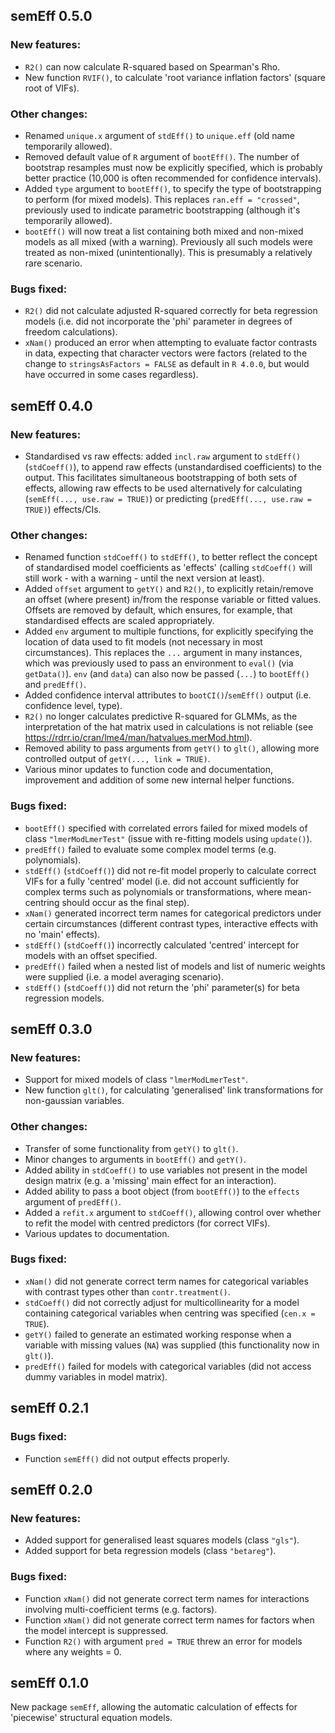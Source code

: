 ## semEff 0.5.0

### New features:

-   `R2()` can now calculate R-squared based on Spearman's Rho.
-   New function `RVIF()`, to calculate 'root variance inflation factors' (square root of VIFs).

### Other changes:

-   Renamed `unique.x` argument of `stdEff()` to `unique.eff` (old name temporarily allowed).
-   Removed default value of `R` argument of `bootEff()`. The number of bootstrap resamples must now be explicitly specified, which is probably better practice (10,000 is often recommended for confidence intervals).
-   Added `type` argument to `bootEff()`, to specify the type of bootstrapping to perform (for mixed models). This replaces `ran.eff = "crossed"`, previously used to indicate parametric bootstrapping (although it's temporarily allowed).
-   `bootEff()` will now treat a list containing both mixed and non-mixed models as all mixed (with a warning). Previously all such models were treated as non-mixed (unintentionally). This is presumably a relatively rare scenario.

### Bugs fixed:

-   `R2()` did not calculate adjusted R-squared correctly for beta regression models (i.e. did not incorporate the 'phi' parameter in degrees of freedom calculations).
-   `xNam()` produced an error when attempting to evaluate factor contrasts in data, expecting that character vectors were factors (related to the change to `stringsAsFactors = FALSE` as default in `R 4.0.0`, but would have occurred in some cases regardless).

## semEff 0.4.0

### New features:

-   Standardised vs raw effects: added `incl.raw` argument to `stdEff()` (`stdCoeff()`), to append raw effects (unstandardised coefficients) to the output. This facilitates simultaneous bootstrapping of both sets of effects, allowing raw effects to be used alternatively for calculating (`semEff(..., use.raw = TRUE)`) or predicting (`predEff(..., use.raw = TRUE)`) effects/CIs.

### Other changes:

-   Renamed function `stdCoeff()` to `stdEff()`, to better reflect the concept of standardised model coefficients as 'effects' (calling `stdCoeff()` will still work - with a warning - until the next version at least).
-   Added `offset` argument to `getY()` and `R2()`, to explicitly retain/remove an offset (where present) in/from the response variable or fitted values. Offsets are removed by default, which ensures, for example, that standardised effects are scaled appropriately.
-   Added `env` argument to multiple functions, for explicitly specifying the location of data used to fit models (not necessary in most circumstances). This replaces the `...` argument in many instances, which was previously used to pass an environment to `eval()` (via `getData()`). `env` (and `data`) can also now be passed (`...`) to `bootEff()` and `predEff()`.
-   Added confidence interval attributes to `bootCI()`/`semEff()` output (i.e. confidence level, type).
-   `R2()` no longer calculates predictive R-squared for GLMMs, as the interpretation of the hat matrix used in calculations is not reliable (see <https://rdrr.io/cran/lme4/man/hatvalues.merMod.html>).
-   Removed ability to pass arguments from `getY()` to `glt()`, allowing more controlled output of `getY(..., link = TRUE)`.
-   Various minor updates to function code and documentation, improvement and addition of some new internal helper functions.

### Bugs fixed:

-   `bootEff()` specified with correlated errors failed for mixed models of class `"lmerModLmerTest"` (issue with re-fitting models using `update()`).
-   `predEff()` failed to evaluate some complex model terms (e.g. polynomials).
-   `stdEff()` (`stdCoeff()`) did not re-fit model properly to calculate correct VIFs for a fully 'centred' model (i.e. did not account sufficiently for complex terms such as polynomials or transformations, where mean-centring should occur as the final step).
-   `xNam()` generated incorrect term names for categorical predictors under certain circumstances (different contrast types, interactive effects with no 'main' effects).
-   `stdEff()` (`stdCoeff()`) incorrectly calculated 'centred' intercept for models with an offset specified.
-   `predEff()` failed when a nested list of models and list of numeric weights were supplied (i.e. a model averaging scenario).
-   `stdEff()` (`stdCoeff()`) did not return the 'phi' parameter(s) for beta regression models.

## semEff 0.3.0

### New features:

-   Support for mixed models of class `"lmerModLmerTest"`.
-   New function `glt()`, for calculating 'generalised' link transformations for non-gaussian variables.

### Other changes:

-   Transfer of some functionality from `getY()` to `glt()`.
-   Minor changes to arguments in `bootEff()` and `getY()`.
-   Added ability in `stdCoeff()` to use variables not present in the model design matrix (e.g. a 'missing' main effect for an interaction).
-   Added ability to pass a boot object (from `bootEff()`) to the `effects` argument of `predEff()`.
-   Added a `refit.x` argument to `stdCoeff()`, allowing control over whether to refit the model with centred predictors (for correct VIFs).
-   Various updates to documentation.

### Bugs fixed:

-   `xNam()` did not generate correct term names for categorical variables with contrast types other than `contr.treatment()`.
-   `stdCoeff()` did not correctly adjust for multicollinearity for a model containing categorical variables when centring was specified (`cen.x = TRUE`).
-   `getY()` failed to generate an estimated working response when a variable with missing values (`NA`) was supplied (this functionality now in `glt()`).
-   `predEff()` failed for models with categorical variables (did not access dummy variables in model matrix).

## semEff 0.2.1

### Bugs fixed:

-   Function `semEff()` did not output effects properly.

## semEff 0.2.0

### New features:

-   Added support for generalised least squares models (class `"gls"`).
-   Added support for beta regression models (class `"betareg"`).

### Bugs fixed:

-   Function `xNam()` did not generate correct term names for interactions involving multi-coefficient terms (e.g. factors).
-   Function `xNam()` did not generate correct term names for factors when the model intercept is suppressed.
-   Function `R2()` with argument `pred = TRUE` threw an error for models where any weights = 0.

## semEff 0.1.0

New package `semEff`, allowing the automatic calculation of effects for 'piecewise' structural equation models.
